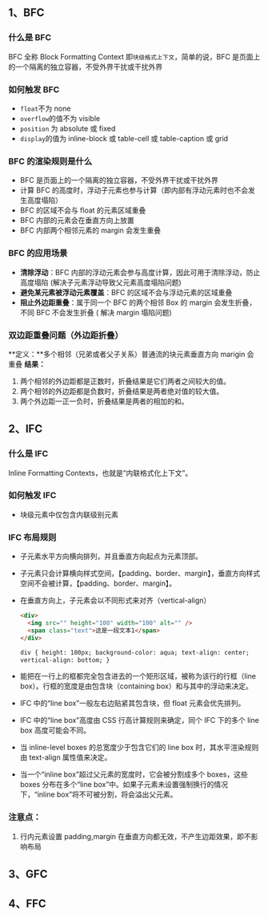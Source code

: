 ## 1、BFC

### 什么是 BFC

BFC 全称 Block Formatting Context 即`块级格式上下文`，简单的说，BFC 是页面上的一个隔离的独立容器，不受外界干扰或干扰外界

### 如何触发 BFC

- `float`不为 none
- `overflow`的值不为 visible
- `position` 为 absolute 或 fixed
- `display`的值为 inline-block 或 table-cell 或 table-caption 或 grid

### BFC 的渲染规则是什么

- BFC 是页面上的一个隔离的独立容器，不受外界干扰或干扰外界
- 计算 BFC 的高度时，浮动子元素也参与计算（即内部有浮动元素时也不会发生高度塌陷）
- BFC 的区域不会与 float 的元素区域重叠
- BFC 内部的元素会在垂直方向上放置
- BFC 内部两个相邻元素的 margin 会发生重叠

### BFC 的应用场景

- **清除浮动**：BFC 内部的浮动元素会参与高度计算，因此可用于清除浮动，防止高度塌陷 (解决子元素浮动导致父元素高度塌陷问题)
- **避免某元素被浮动元素覆盖**：BFC 的区域不会与浮动元素的区域重叠
- **阻止外边距重叠**：属于同一个 BFC 的两个相邻 Box 的 margin 会发生折叠，不同 BFC 不会发生折叠 ( 解决 margin 塌陷问题)

### 双边距重叠问题（外边距折叠）

**定义：**多个相邻（兄弟或者父子关系）普通流的块元素垂直方向 marigin 会重叠
**结果：**

1. 两个相邻的外边距都是正数时，折叠结果是它们两者之间较大的值。
2. 两个相邻的外边距都是负数时，折叠结果是两者绝对值的较大值。
3. 两个外边距一正一负时，折叠结果是两者的相加的和。

## 2、IFC

### 什么是 IFC

Inline Formatting Contexts，也就是“内联格式化上下文”。

### 如何触发 IFC

- 块级元素中仅包含内联级别元素

### IFC 布局规则

- 子元素水平方向横向排列，并且垂直方向起点为元素顶部。

- 子元素只会计算横向样式空间，【padding、border、margin】，垂直方向样式空间不会被计算，【padding、border、margin】。

- 在垂直方向上，子元素会以不同形式来对齐（vertical-align）

  ```html
  <div>
    <img src="" height="100" width="100" alt="" />
    <span class="text">这是一段文本1</span>
  </div>

  div { height: 100px; background-color: aqua; text-align: center;
  vertical-align: bottom; }
  ```

- 能把在一行上的框都完全包含进去的一个矩形区域，被称为该行的行框（line box）。行框的宽度是由包含块（containing box）和与其中的浮动来决定。

- IFC 中的“line box”一般左右边贴紧其包含块，但 float 元素会优先排列。

- IFC 中的“line box”高度由 CSS 行高计算规则来确定，同个 IFC 下的多个 line box 高度可能会不同。

- 当 inline-level boxes 的总宽度少于包含它们的 line box 时，其水平渲染规则由 text-align 属性值来决定。

- 当一个“inline box”超过父元素的宽度时，它会被分割成多个 boxes，这些 boxes 分布在多个“line box”中。如果子元素未设置强制换行的情况下，“inline box”将不可被分割，将会溢出父元素。

### 注意点：

1. 行内元素设置 padding,margin 在垂直方向都无效，不产生边距效果，即不影响布局

## 3、GFC

## 4、FFC




